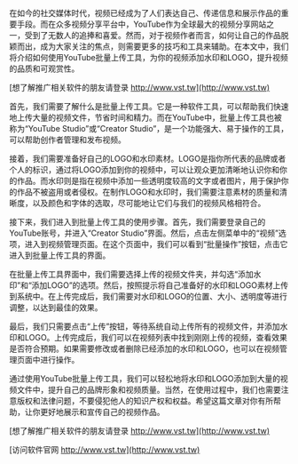 在如今的社交媒体时代，视频已经成为了人们表达自己、传递信息和展示作品的重要手段。而在众多视频分享平台中，YouTube作为全球最大的视频分享网站之一，受到了无数人的追捧和喜爱。然而，对于视频作者而言，如何让自己的作品脱颖而出，成为大家关注的焦点，则需要更多的技巧和工具来辅助。在本文中，我们将介绍如何使用YouTube批量上传工具，为你的视频添加水印和LOGO，提升视频的品质和可观赏性。

[想了解推广相关软件的朋友请登录 http://www.vst.tw](http://www.vst.tw)

首先，我们需要了解什么是批量上传工具。它是一种软件工具，可以帮助我们快速地上传大量的视频文件，节省时间和精力。而在YouTube中，批量上传工具也被称为“YouTube Studio”或“Creator Studio”，是一个功能强大、易于操作的工具，可以帮助创作者管理和发布视频。

接着，我们需要准备好自己的LOGO和水印素材。LOGO是指你所代表的品牌或者个人的标识，通过将LOGO添加到你的视频中，可以让观众更加清晰地认识你和你的作品。而水印则是指在视频中添加一些透明度较高的文字或者图片，用于保护你的作品不被盗用或者侵权。在制作LOGO和水印时，我们需要注意素材的质量和清晰度，以及颜色和字体的选取，尽可能地让它们与我们的视频风格相符合。

接下来，我们进入到批量上传工具的使用步骤。首先，我们需要登录自己的YouTube账号，并进入“Creator Studio”界面。然后，点击左侧菜单中的“视频”选项，进入到视频管理页面。在这个页面中，我们可以看到“批量操作”按钮，点击它进入到批量上传工具的界面。

在批量上传工具界面中，我们需要选择上传的视频文件夹，并勾选“添加水印”和“添加LOGO”的选项。然后，按照提示将自己准备好的水印和LOGO素材上传到系统中。在上传完成后，我们需要对水印和LOGO的位置、大小、透明度等进行调整，以达到最佳的效果。

最后，我们只需要点击“上传”按钮，等待系统自动上传所有的视频文件，并添加水印和LOGO。上传完成后，我们可以在视频列表中找到刚刚上传的视频，查看效果是否符合预期。如果需要修改或者删除已经添加的水印和LOGO，也可以在视频管理页面中进行操作。

通过使用YouTube批量上传工具，我们可以轻松地将水印和LOGO添加到大量的视频文件中，提升自己的品牌形象和视频质量。当然，在使用过程中，我们也需要注意版权和法律问题，不要侵犯他人的知识产权和权益。希望这篇文章对你有所帮助，让你更好地展示和宣传自己的视频作品。

[想了解推广相关软件的朋友请登录 http://www.vst.tw](http://www.vst.tw)


[访问软件官网 http://www.vst.tw](http://www.vst.tw)
